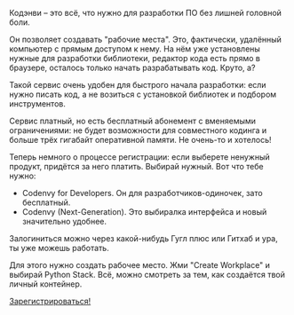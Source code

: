 Кодэнви – это всё, что нужно для разработки ПО без лишней головной боли.

Он позволяет создавать "рабочие места". Это, фактически, удалённый компьютер с прямым доступом к нему.
На нём уже установлены нужные для разработки библиотеки, редактор кода есть прямо в браузере,
осталось только начать разрабатывать код. Круто, а?

Такой сервис очень удобен для быстрого начала разработки: если нужно писать код,
а не возиться с установкой библиотек и подбором инструментов.

Сервис платный, но есть бесплатный абонемент с вменяемыми ограничениями: не будет возможности для совместного кодинга
и больше трёх гигабайт оперативной памяти. Не очень-то и хотелось!

Теперь немного о процессе регистрации: если выберете ненужный продукт, придётся за него платить. Выбирай нужный.
Вот что тебе нужно:

- Codenvy for Developers. Он для разработчиков-одиночек, зато бесплатный.
- Codenvy (Next-Generation). Это выбиралка интерфейса и новый значительно удобнее.

Залогиниться можно через какой-нибудь Гугл плюс или Гитхаб и ура, ты уже можешь работать.

Для этого нужно создать рабочее место. Жми "Create Workplace" и выбирай Python Stack.
Всё, можно смотреть за тем, как создаётся твой личный контейнер.

[Зарегистрироваться!](https://codenvy.com/)